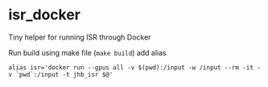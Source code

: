 # isr_docker
Tiny helper for running ISR through Docker

Run build using make file (```make build```)
add alias

```alias isr='docker run --gpus all -v $(pwd):/input -w /input --rm -it -v `pwd`:/input -t jhb_isr $@'```
